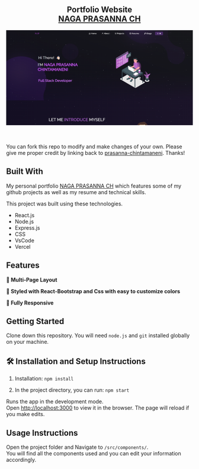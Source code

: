<h2 align="center">
  Portfolio Website<br/>
  <a href="#" target="_blank">NAGA PRASANNA CH</a>
</h2>
<div align="center">
  <img alt="Demo" src="./Images/readme-img.png" />
</div>


<br/>


## 

You can fork this repo to modify and make changes of your own. Please give me proper credit by linking back to [prasanna-chintamaneni](https://github.com/prasanna-chintamaneni/Portfolio). Thanks!

## Built With

My personal portfolio <a href="#" target="_blank">NAGA PRASANNA CH</a> which features some of my github projects as well as my resume and technical skills.<br/>

This project was built using these technologies.

- React.js
- Node.js
- Express.js
- CSS
- VsCode
- Vercel

## Features

**📖 Multi-Page Layout**

**🎨 Styled with React-Bootstrap and Css with easy to customize colors**

**📱 Fully Responsive**

## Getting Started

Clone down this repository. You will need `node.js` and `git` installed globally on your machine.

## 🛠 Installation and Setup Instructions

1. Installation: `npm install`

2. In the project directory, you can run: `npm start`

Runs the app in the development mode.\
Open [http://localhost:3000](http://localhost:3000) to view it in the browser.
The page will reload if you make edits.

## Usage Instructions

Open the project folder and Navigate to `/src/components/`. <br/>
You will find all the components used and you can edit your information accordingly.


